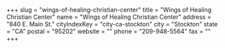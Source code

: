 +++
slug = "wings-of-healing-christian-center"
title = "Wings of Healing Christian Center"
name = "Wings of Healing Christian Center"
address = "840 E. Main St."
cityIndexKey = "city-ca-stockton"
city = "Stockton"
state = "CA"
postal = "95202"
website = ""
phone = "209-948-5564"
fax = ""
+++
